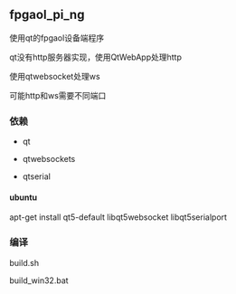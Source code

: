## fpgaol_pi_ng

使用qt的fpgaol设备端程序

qt没有http服务器实现，使用QtWebApp处理http

使用qtwebsocket处理ws

可能http和ws需要不同端口

### 依赖

* qt

* qtwebsockets

* qtserial

#### ubuntu

apt-get install qt5-default libqt5websocket libqt5serialport

### 编译

build.sh

build_win32.bat
